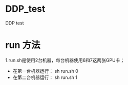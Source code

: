 # DDP_test
DDP test
# run 方法
1.run.sh是使用2台机器，每台机器使用6和7这两张GPU卡；
* 在第一台机器运行：
sh run.sh 0
* 在第二台机器运行：
sh run.sh 1
